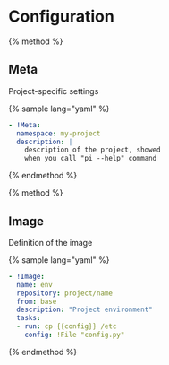# Configuration

{% method %}
## Meta

Project-specific settings

{% sample lang="yaml" %}
```yaml
- !Meta:
  namespace: my-project
  description: |
    description of the project, showed
    when you call "pi --help" command
```
{% endmethod %}

{% method %}
## Image

Definition of the image

{% sample lang="yaml" %}
```yaml
- !Image:
  name: env
  repository: project/name
  from: base
  description: "Project environment"
  tasks:
  - run: cp {{config}} /etc
    config: !File "config.py"
```
{% endmethod %}
